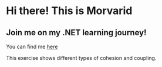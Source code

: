 # Hi there! This is **Morvarid** 
## Join me on my .NET learning journey! 
You can find me [here](https://github.com/rozhaaan) 

This exercise shows different types of cohesion and coupling.